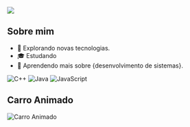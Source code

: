 ![](https://komarev.com/ghpvc/?username=iuricode&color=006bed)

## Sobre mim

- 🤔 Explorando novas tecnologias.
- 🎓 Estudando 
- 🌱 Aprendendo mais sobre {desenvolvimento de sistemas}.


![C++](https://img.shields.io/badge/-C++-333333?style=flat&logo=C%2B%2B&logoColor=00599C)
![Java](https://img.shields.io/badge/-Java-333333?style=flat&logo=Java&logoColor=007396)
![JavaScript](https://img.shields.io/badge/-JavaScript-333333?style=flat&logo=javascript)

## Carro Animado

![Carro Animado](car.svg)

<link rel="stylesheet" href="car-animation.css">
